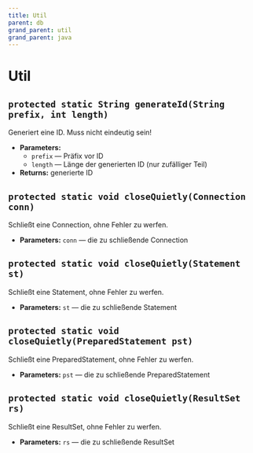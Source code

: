 ```yaml
---
title: Util
parent: db
grand_parent: util
grand_parent: java
---
```


# Util


## `protected static String generateId(String prefix, int length)`

Generiert eine ID. Muss nicht eindeutig sein!

 * **Parameters:**
   * `prefix` — Präfix vor ID
   * `length` — Länge der generierten ID (nur zufälliger Teil)
 * **Returns:** generierte ID

## `protected static void closeQuietly(Connection conn)`

Schließt eine Connection, ohne Fehler zu werfen.

 * **Parameters:** `conn` — die zu schließende Connection

## `protected static void closeQuietly(Statement st)`

Schließt eine Statement, ohne Fehler zu werfen.

 * **Parameters:** `st` — die zu schließende Statement

## `protected static void closeQuietly(PreparedStatement pst)`

Schließt eine PreparedStatement, ohne Fehler zu werfen.

 * **Parameters:** `pst` — die zu schließende PreparedStatement

## `protected static void closeQuietly(ResultSet rs)`

Schließt eine ResultSet, ohne Fehler zu werfen.

 * **Parameters:** `rs` — die zu schließende ResultSet
